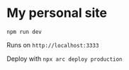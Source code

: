 # My personal site

`npm run dev`

Runs on `http://localhost:3333`

Deploy with `npx arc deploy production`
